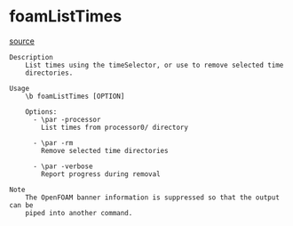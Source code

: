 # foamListTimes

[source](github.com/OpenFOAM-jp/OpenFOAM-utilities-tutorials-jp/blob/master/v1906/miscellaneous/foamListTimes/foamListTimes.C/foamListTimes.C)

```
Description
    List times using the timeSelector, or use to remove selected time
    directories.

Usage
    \b foamListTimes [OPTION]

    Options:
      - \par -processor
        List times from processor0/ directory

      - \par -rm
        Remove selected time directories

      - \par -verbose
        Report progress during removal

Note
    The OpenFOAM banner information is suppressed so that the output can be
    piped into another command.


```

